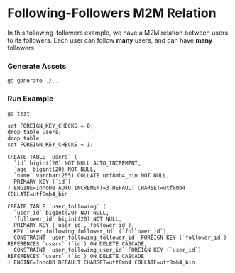 # Following-Followers M2M Relation

In this following-followers example, we have a M2M relation between users to its followers. Each user 
can follow **many** users, and can have **many** followers.

### Generate Assets

```console
go generate ./...
```

### Run Example

```console
go test
```

````
set FOREIGN_KEY_CHECKS = 0;
drop table users;
drop table 
set FOREIGN_KEY_CHECKS = 1;

CREATE TABLE `users` (
  `id` bigint(20) NOT NULL AUTO_INCREMENT,
  `age` bigint(20) NOT NULL,
  `name` varchar(255) COLLATE utf8mb4_bin NOT NULL,
  PRIMARY KEY (`id`)
) ENGINE=InnoDB AUTO_INCREMENT=3 DEFAULT CHARSET=utf8mb4 COLLATE=utf8mb4_bin

CREATE TABLE `user_following` (
  `user_id` bigint(20) NOT NULL,
  `follower_id` bigint(20) NOT NULL,
  PRIMARY KEY (`user_id`,`follower_id`),
  KEY `user_following_follower_id` (`follower_id`),
  CONSTRAINT `user_following_follower_id` FOREIGN KEY (`follower_id`) REFERENCES `users` (`id`) ON DELETE CASCADE,
  CONSTRAINT `user_following_user_id` FOREIGN KEY (`user_id`) REFERENCES `users` (`id`) ON DELETE CASCADE
) ENGINE=InnoDB DEFAULT CHARSET=utf8mb4 COLLATE=utf8mb4_bin

````
